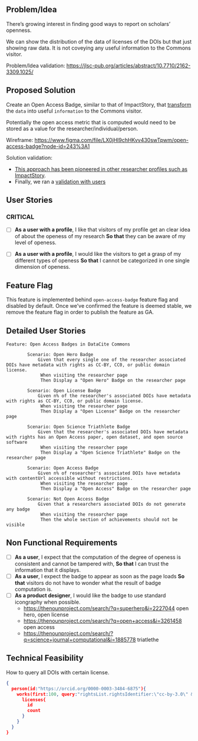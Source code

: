## Problem/Idea

There’s growing interest in finding good ways to report on scholars’ openness. 

We can show the distribution of the data of licenses of the DOIs but that just showing raw data. It is not coveying any useful information to the Commons visitor. 

Problem/Idea validation: https://jlsc-pub.org/articles/abstract/10.7710/2162-3309.1025/

## Proposed Solution 

Create an Open Access Badge, similar to that of ImpactStory, that [transform](https://danielmiessler.com/blog/difference-data-information-intelligence/) the `data` into useful `information` to the Commons visitor. 

Potentially the open access metric that is computed would need to be stored as a value for the researcher/individual/person.

Wireframe: https://www.figma.com/file/LX0jHl9chHKvv430swTpwm/open-access-badge?node-id=243%3A1


Solution validation: 

- [This approach has been pioneered in other researcher profiles such as ImpactStory](https://blog.ourresearch.org/what-level-of-open-access-scholar-are-you/).
- Finally, we ran a [validation with users](https://docs.google.com/forms/d/1p3DnS796Se1IFE3rwx_f3VX7GQo1PCKpVTMbxsALR1U/edit#responses)


## User Stories

### CRITICAL
- [ ] **As a user with a profile**, I like that visitors of my profile get an clear idea of about the openess of my research **So that** they can be aware of my level of openess.
- [ ] **As a user with a profile**, I would like the visitors to get a grasp of my different types of openess **So that** I cannot be categorized in one single dimension of openess.


## Feature Flag

This feature is implemented behind `open-access-badge` feature flag and disabled by default.
Once we've confirmed the feature is deemed stable, we remove the feature flag in order to publish the feature as GA.
<!-- Read more [Feature flags in development of GitLab](https://docs.gitlab.com/ee/development/feature_flags/) -->

## Detailed User Stories

```cucumber
Feature: Open Access Badges in DataCite Commons

        Scenario: Open Hero Badge
            Given that every single one of the researcher associated DOIs have metadata with rights as CC-BY, CC0, or public domain license.
             When visiting the researcher page
             Then Display a "Open Hero" Badge on the researcher page

        Scenario: Open License Badge
            Given n% of the researcher's associated DOIs have metadata with rights as CC-BY, CC0, or public domain license.
             When visiting the researcher page
             Then Display a "Open License" Badge on the researcher page

        Scenario: Open Science Triathlete Badge
            Given that the researcher's associated DOIs have metadata with rights has an Open Access paper, open dataset, and open source software
             When visiting the researcher page
             Then Display a "Open Science Triathlete" Badge on the researcher page

        Scenario: Open Access Badge
            Given n% of researcher's associated DOIs have metadata with contentUrl accessible without restrictions.
             When visiting the researcher page
             Then Display a "Open Access" Badge on the researcher page

        Scenario: Not Open Access Badge
            Given that a researchers associated DOIs do not generate any badge
             When visiting the researcher page
             Then the whole section of achievements should not be visible

```



## Non Functional Requirements

- [ ] **As a user**, I expect that the computation of the degree of openess is consistent and cannot be tampered with, **So that** I can trust the information that it displays.
- [ ] **As a user**, I expect the badge to appear as soon as the page loads **So that** visitors do not have to wonder what the result of badge computation is.
- [ ] **As a product designer**, I would like the badge to use standard icongraphy when possible.
  - https://thenounproject.com/search/?q=superhero&i=2227044 open hero, open license
  - https://thenounproject.com/search/?q=open+access&i=3261458 open access
  - https://thenounproject.com/search/?q=science+journal+computational&i=1885778 triatlethe


## Technical Feasibility 

How to query all DOIs with certain license.

```json
{
  person(id:"https://orcid.org/0000-0003-3484-6875"){
    works(first:100, query:"rightsList.rightsIdentifier:\"cc-by-3.0\" && creators.nameIdentifiers.nameIdentifier:\"https://orcid.org/0000-0002-8099-7538\""){
      licenses{
        id
        count
      }
    }
  }
}


```



